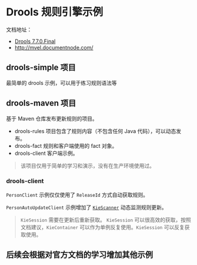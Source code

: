 # Drools 规则引擎示例

文档地址：

- [Drools 7.7.0.Final](https://docs.jboss.org/drools/release/7.7.0.Final/drools-docs/html_single/index.html)
- http://mvel.documentnode.com/


## drools-simple 项目

最简单的 drools 示例，可以用于练习规则语法等

## drools-maven 项目

基于 Maven 仓库发布更新规则的项目。

- drools-rules 项目包含了规则内容（不包含任何 Java 代码），可以动态发布。
- drools-fact 规则和客户端使用的 fact 对象。
- drools-client 客户端示例。

>该项目仅用于简单的学习和演示，没有在生产环境使用过。

### drools-client

`PersonClient` 示例仅仅使用了 `ReleaseId` 方式自动获取规则。

`PersonAutoUpdateClient` 示例增加了 [`KieScanner`](https://docs.jboss.org/drools/release/7.7.0.Final/drools-docs/html_single/index.html#_kiescanner_2) 动态监测规则更新。

> `KieSession` 需要在更新后重新获取。
> `KieSession` 可以很高效的获取，按照文档建议，`KieContainer` 可以作为单例反复使用。`KieSession` 可以反复获取使用。

## 后续会根据对官方文档的学习增加其他示例